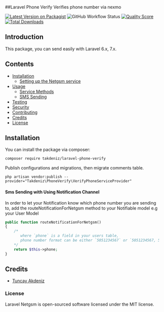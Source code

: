 ##Laravel Phone Verify
Verifies phone number via nexmo

[![Latest Version on Packagist](https://img.shields.io/packagist/v/tarfin-labs/netgsm.svg?style=flat-square)](https://packagist.org/packages/takdeniz/laravel-phone-verify)
![GitHub Workflow Status](https://img.shields.io/github/workflow/status/tarfin-labs/netgsm/tests?label=tests)
[![Quality Score](https://img.shields.io/scrutinizer/g/tarfin-labs/netgsm.svg?style=flat-square)](https://scrutinizer-ci.com/g/tarfin-labs/netgsm)
[![Total Downloads](https://img.shields.io/packagist/dt/takdeniz/laravel-phone-verify.svg?style=flat-square)](https://packagist.org/packages/tarfin-labs/netgsm)

## Introduction
This package, you can send easily with Laravel 6.x, 7.x.


## Contents

- [Installation](#installation)
   - [Setting up the Netgsm service](#setting-up)
- [Usage](#usage)
    - [Service Methods](#service-methods)
    - [SMS Sending](#sms-sending)
- [Testing](#testing)
- [Security](#security)
- [Contributing](#contributing)
- [Credits](#credits)
- [License](#license)


## Installation

You can install the package via composer:

```bash
composer require takdeniz/laravel-phone-verify
```

Publish configurations and migrations, then migrate comments table.

```
php artisan vendor:publish --provider="Takdeniz\PhoneVerify\VerifyPhoneServiceProvider"
```



#### Sms Sending with Using Notification Channel

In order to let your Notification know which phone number you are sending to, add the routeNotificationForNetgsm method to your Notifiable model e.g your User Model

``` php
public function routeNotificationForNetgsm()
{
    /*
       where `phone` is a field in your users table, 
       phone number format can be either `5051234567` or `5051234567, 5441234568`.
    */
    return $this->phone;
}
```


## Credits

- [Tuncay Akdeniz](https://github.com/takdeniz)


### License
Laravel Netgsm is open-sourced software licensed under the MIT license.

